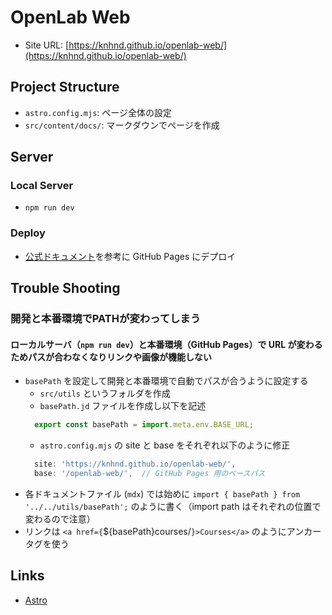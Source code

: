 # OpenLab Web

- Site URL: [https://knhnd.github.io/openlab-web/](https://knhnd.github.io/openlab-web/)

## Project Structure

- `astro.config.mjs`: ページ全体の設定
- `src/content/docs/`: マークダウンでページを作成

## Server

### Local Server

- `npm run dev`

### Deploy

- [公式ドキュメント](https://docs.astro.build/ja/guides/deploy/github/)を参考に GitHub Pages にデプロイ

## Trouble Shooting

### 開発と本番環境でPATHが変わってしまう

#### ローカルサーバ（`npm run dev`）と本番環境（GitHub Pages）で URL が変わるためパスが合わなくなりリンクや画像が機能しない

- `basePath` を設定して開発と本番環境で自動でパスが合うように設定する
    - `src/utils` というフォルダを作成
    - `basePath.jd` ファイルを作成し以下を記述
    ```js
      export const basePath = import.meta.env.BASE_URL;
    ```
    - `astro.config.mjs` の site と base をそれぞれ以下のように修正
    ```js
      site: 'https://knhnd.github.io/openlab-web/',
      base: '/openlab-web/',  // GitHub Pages 用のベースパス
    ```
- 各ドキュメントファイル (`mdx`) では始めに `import { basePath } from '../../utils/basePath';` のように書く（import path はそれぞれの位置で変わるので注意）
- リンクは `<a href={`${basePath}courses/`}>Courses</a>` のようにアンカータグを使う

## Links

- [Astro](https://astro.build/)
